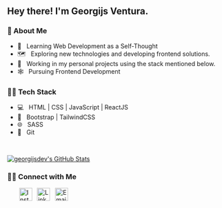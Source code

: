 <h2> Hey there! I'm Georgijs Ventura.</h2>

<h3> 👱 About Me </h3>

- 🌱 &nbsp; Learning Web Development as a Self-Thought
- 🗺️ &nbsp; Exploring new technologies and developing frontend solutions.
- 💼 &nbsp; Working in my personal projects using the stack mentioned below.
- 🕸️ &nbsp; Pursuing Frontend Development

<h3>👨‍💻 Tech Stack</h3>

- 💻 &nbsp; HTML | CSS | JavaScript | ReactJS
- 🎨 &nbsp; Bootstrap | TailwindCSS
- 🌐 &nbsp; SASS
- 🔧 &nbsp; Git

<br/>

[![georgijsdev's GitHub Stats](https://github-readme-stats.vercel.app/api?username=georgijsdev&show_icons=true)](https://github.com/georgijsdev)

<h3> 🤝🏻 Connect with Me </h3>

<p align="left">
&nbsp;&nbsp;&nbsp;&nbsp;&nbsp;&nbsp; <a href="https://www.instagram.com/georgijs.dev/"><img width="30px" alt="Instagram" src="https://image.flaticon.com/icons/svg/1384/1384031.svg"></a>
&nbsp; <a href="https://www.linkedin.com/in/germans-ventura/"><img width="30px" alt="LinkedIn" src="https://image.flaticon.com/icons/svg/1384/1384088.svg"></a>
&nbsp; <a href="mailto:ventura55g@gmail.com"><img width="30px" alt="Email" src="https://image.flaticon.com/icons/svg/2991/2991151.svg"></a>

